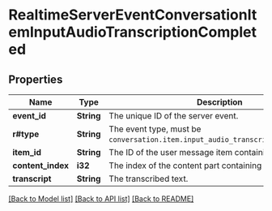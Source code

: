 # RealtimeServerEventConversationItemInputAudioTranscriptionCompleted

## Properties

Name | Type | Description | Notes
------------ | ------------- | ------------- | -------------
**event_id** | **String** | The unique ID of the server event. | 
**r#type** | **String** | The event type, must be `conversation.item.input_audio_transcription.completed`.  | 
**item_id** | **String** | The ID of the user message item containing the audio. | 
**content_index** | **i32** | The index of the content part containing the audio. | 
**transcript** | **String** | The transcribed text. | 

[[Back to Model list]](../README.md#documentation-for-models) [[Back to API list]](../README.md#documentation-for-api-endpoints) [[Back to README]](../README.md)


